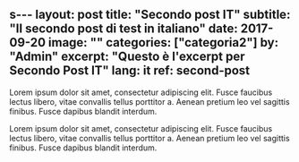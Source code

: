 s---
layout: post
title: "Secondo post IT"
subtitle: "Il secondo post di test in italiano"
date: 2017-09-20
image: ""
categories: ["categoria2"]
by: "Admin"
excerpt: "Questo è l'excerpt per Secondo Post IT"
lang: it
ref: second-post
---

Lorem ipsum dolor sit amet, consectetur adipiscing elit. Fusce faucibus lectus libero, vitae convallis tellus porttitor a. Aenean pretium leo vel sagittis finibus. Fusce dapibus blandit interdum.

Lorem ipsum dolor sit amet, consectetur adipiscing elit. Fusce faucibus lectus libero, vitae convallis tellus porttitor a. Aenean pretium leo vel sagittis finibus. Fusce dapibus blandit interdum.
